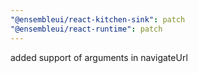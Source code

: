 ```yaml
---
"@ensembleui/react-kitchen-sink": patch
"@ensembleui/react-runtime": patch
---
```


added support of arguments in navigateUrl
